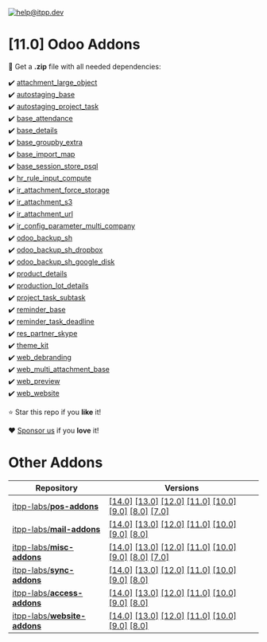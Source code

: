 [![help@itpp.dev](https://itpp.dev/images/infinity-readme.png)](mailto:help@itpp.dev)
# [11.0] Odoo Addons

:open_file_folder: Get a **.zip** file with all needed dependencies:

:heavy_check_mark: [attachment_large_object](https://apps.odoo.com/apps/modules/11.0/attachment_large_object/)
<br/>:heavy_check_mark: [autostaging_base](https://apps.odoo.com/apps/modules/11.0/autostaging_base/)
<br/>:heavy_check_mark: [autostaging_project_task](https://apps.odoo.com/apps/modules/11.0/autostaging_project_task/)
<br/>:heavy_check_mark: [base_attendance](https://apps.odoo.com/apps/modules/11.0/base_attendance/)
<br/>:heavy_check_mark: [base_details](https://apps.odoo.com/apps/modules/11.0/base_details/)
<br/>:heavy_check_mark: [base_groupby_extra](https://apps.odoo.com/apps/modules/11.0/base_groupby_extra/)
<br/>:heavy_check_mark: [base_import_map](https://apps.odoo.com/apps/modules/11.0/base_import_map/)
<br/>:heavy_check_mark: [base_session_store_psql](https://apps.odoo.com/apps/modules/11.0/base_session_store_psql/)
<br/>:heavy_check_mark: [hr_rule_input_compute](https://apps.odoo.com/apps/modules/11.0/hr_rule_input_compute/)
<br/>:heavy_check_mark: [ir_attachment_force_storage](https://apps.odoo.com/apps/modules/11.0/ir_attachment_force_storage/)
<br/>:heavy_check_mark: [ir_attachment_s3](https://apps.odoo.com/apps/modules/11.0/ir_attachment_s3/)
<br/>:heavy_check_mark: [ir_attachment_url](https://apps.odoo.com/apps/modules/11.0/ir_attachment_url/)
<br/>:heavy_check_mark: [ir_config_parameter_multi_company](https://apps.odoo.com/apps/modules/11.0/ir_config_parameter_multi_company/)
<br/>:heavy_check_mark: [odoo_backup_sh](https://apps.odoo.com/apps/modules/11.0/odoo_backup_sh/)
<br/>:heavy_check_mark: [odoo_backup_sh_dropbox](https://apps.odoo.com/apps/modules/11.0/odoo_backup_sh_dropbox/)
<br/>:heavy_check_mark: [odoo_backup_sh_google_disk](https://apps.odoo.com/apps/modules/11.0/odoo_backup_sh_google_disk/)
<br/>:heavy_check_mark: [product_details](https://apps.odoo.com/apps/modules/11.0/product_details/)
<br/>:heavy_check_mark: [production_lot_details](https://apps.odoo.com/apps/modules/11.0/production_lot_details/)
<br/>:heavy_check_mark: [project_task_subtask](https://apps.odoo.com/apps/modules/11.0/project_task_subtask/)
<br/>:heavy_check_mark: [reminder_base](https://apps.odoo.com/apps/modules/11.0/reminder_base/)
<br/>:heavy_check_mark: [reminder_task_deadline](https://apps.odoo.com/apps/modules/11.0/reminder_task_deadline/)
<br/>:heavy_check_mark: [res_partner_skype](https://apps.odoo.com/apps/modules/11.0/res_partner_skype/)
<br/>:heavy_check_mark: [theme_kit](https://apps.odoo.com/apps/modules/11.0/theme_kit/)
<br/>:heavy_check_mark: [web_debranding](https://apps.odoo.com/apps/modules/11.0/web_debranding/)
<br/>:heavy_check_mark: [web_multi_attachment_base](https://apps.odoo.com/apps/modules/11.0/web_multi_attachment_base/)
<br/>:heavy_check_mark: [web_preview](https://apps.odoo.com/apps/modules/11.0/web_preview/)
<br/>:heavy_check_mark: [web_website](https://apps.odoo.com/apps/modules/11.0/web_website/)

:star: Star this repo if you **like** it!

:heart: [Sponsor us](https://patreon.com/itpp) if you **love** it!

Other Addons
============

| Repository | Versions |
|------------|----------|
| [itpp-labs/**pos-addons**](https://github.com/itpp-labs/pos-addons) | [[14.0]](https://github.com/itpp-labs/pos-addons/tree/14.0#readme) [[13.0]](https://github.com/itpp-labs/pos-addons/tree/13.0#readme) [[12.0]](https://github.com/itpp-labs/pos-addons/tree/12.0#readme) [[11.0]](https://github.com/itpp-labs/pos-addons/tree/11.0#readme) [[10.0]](https://github.com/itpp-labs/pos-addons/tree/10.0#readme) [[9.0]](https://github.com/itpp-labs/pos-addons/tree/9.0#readme) [[8.0]](https://github.com/itpp-labs/pos-addons/tree/8.0#readme) [[7.0]](https://github.com/itpp-labs/pos-addons/tree/7.0#readme) |
| [itpp-labs/**mail-addons**](https://github.com/itpp-labs/mail-addons) | [[14.0]](https://github.com/itpp-labs/mail-addons/tree/14.0#readme) [[13.0]](https://github.com/itpp-labs/mail-addons/tree/13.0#readme) [[12.0]](https://github.com/itpp-labs/mail-addons/tree/12.0#readme) [[11.0]](https://github.com/itpp-labs/mail-addons/tree/11.0#readme) [[10.0]](https://github.com/itpp-labs/mail-addons/tree/10.0#readme) [[9.0]](https://github.com/itpp-labs/mail-addons/tree/9.0#readme) [[8.0]](https://github.com/itpp-labs/mail-addons/tree/8.0#readme) |
| [itpp-labs/**misc-addons**](https://github.com/itpp-labs/misc-addons) | [[14.0]](https://github.com/itpp-labs/misc-addons/tree/14.0#readme) [[13.0]](https://github.com/itpp-labs/misc-addons/tree/13.0#readme) [[12.0]](https://github.com/itpp-labs/misc-addons/tree/12.0#readme) [[11.0]](https://github.com/itpp-labs/misc-addons/tree/11.0#readme) [[10.0]](https://github.com/itpp-labs/misc-addons/tree/10.0#readme) [[9.0]](https://github.com/itpp-labs/misc-addons/tree/9.0#readme) [[8.0]](https://github.com/itpp-labs/misc-addons/tree/8.0#readme) [[7.0]](https://github.com/itpp-labs/misc-addons/tree/7.0#readme) |
| [itpp-labs/**sync-addons**](https://github.com/itpp-labs/sync-addons) | [[14.0]](https://github.com/itpp-labs/sync-addons/tree/14.0#readme) [[13.0]](https://github.com/itpp-labs/sync-addons/tree/13.0#readme) [[12.0]](https://github.com/itpp-labs/sync-addons/tree/12.0#readme) [[11.0]](https://github.com/itpp-labs/sync-addons/tree/11.0#readme) [[10.0]](https://github.com/itpp-labs/sync-addons/tree/10.0#readme) [[9.0]](https://github.com/itpp-labs/sync-addons/tree/9.0#readme) [[8.0]](https://github.com/itpp-labs/sync-addons/tree/8.0#readme) |
| [itpp-labs/**access-addons**](https://github.com/itpp-labs/access-addons) | [[14.0]](https://github.com/itpp-labs/access-addons/tree/14.0#readme) [[13.0]](https://github.com/itpp-labs/access-addons/tree/13.0#readme) [[12.0]](https://github.com/itpp-labs/access-addons/tree/12.0#readme) [[11.0]](https://github.com/itpp-labs/access-addons/tree/11.0#readme) [[10.0]](https://github.com/itpp-labs/access-addons/tree/10.0#readme) [[9.0]](https://github.com/itpp-labs/access-addons/tree/9.0#readme) [[8.0]](https://github.com/itpp-labs/access-addons/tree/8.0#readme) |
| [itpp-labs/**website-addons**](https://github.com/itpp-labs/website-addons) | [[14.0]](https://github.com/itpp-labs/website-addons/tree/14.0#readme) [[13.0]](https://github.com/itpp-labs/website-addons/tree/13.0#readme) [[12.0]](https://github.com/itpp-labs/website-addons/tree/12.0#readme) [[11.0]](https://github.com/itpp-labs/website-addons/tree/11.0#readme) [[10.0]](https://github.com/itpp-labs/website-addons/tree/10.0#readme) [[9.0]](https://github.com/itpp-labs/website-addons/tree/9.0#readme) [[8.0]](https://github.com/itpp-labs/website-addons/tree/8.0#readme) |
